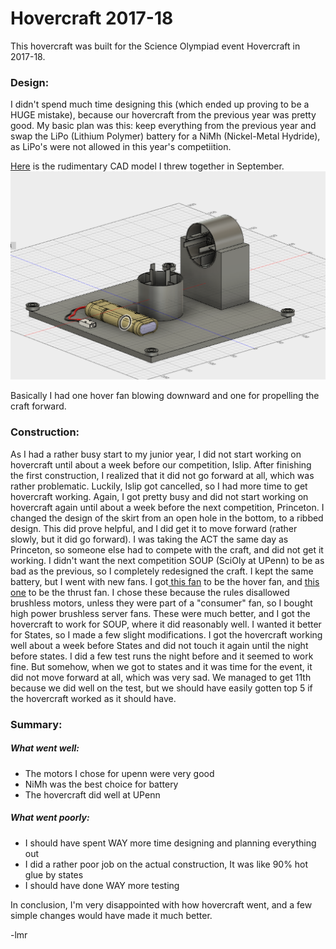 # Hovercraft 2017-18

This hovercraft was built for the Science Olympiad event Hovercraft in 2017-18.

### Design:

I didn't spend much time designing this \(which ended up proving to be a HUGE mistake\), because our hovercraft from the previous year was pretty good. My basic plan was this: keep everything from the previous year and swap the LiPo \(Lithium Polymer\) battery for a NiMh \(Nickel-Metal Hydride\), as LiPo's were not allowed in this year's competiition.

[Here](http://a360.co/2FSZ7D1) is the rudimentary CAD model I threw together in September.![](/assets/Science_Olympiad/2018/Hovercraft/hovercraftCAD.png)

Basically I had one hover fan blowing downward and one for propelling the craft forward.

### Construction:

As I had a rather busy start to my junior year, I did not start working on hovercraft until about a week before our competition, Islip. After finishing the first construction, I realized that it did not go forward at all, which was rather problematic. Luckily, Islip got cancelled, so I had more time to get hovercraft working. Again, I got pretty busy and did not start working on hovercraft again until about a week before the next competition, Princeton. I changed the design of the skirt from an open hole in the bottom, to a ribbed design. This did prove helpful, and I did get it to move forward \(rather slowly, but it did go forward\). I was taking the ACT the same day as Princeton, so someone else had to compete with the craft, and did not get it working. I didn't want the next competition SOUP \(SciOly at UPenn\) to be as bad as the previous, so I completely redesigned the craft. I kept the same battery, but I went with new fans. I got[ this fan](https://www.mouser.com/ProductDetail/108-BFB1212GH-AF00) to be the hover fan, and [this one](https://www.mouser.com/ProductDetail/978-9GA0612P1K60) to be the thrust fan. I chose these because the rules disallowed brushless motors, unless they were part of a "consumer" fan, so I bought high power brushless server fans. These were much better, and I got the hovercraft to work for SOUP, where it did reasonably well. I wanted it better for States, so I made a few slight modifications. I got the hovercraft working well about a week before States and did not touch it again until the night before states. I did a few test runs the night before and it seemed to work fine. But somehow, when we got to states and it was time for the event, it did not move forward at all, which was very sad. We managed to get 11th because we did well on the test, but we should have easily gotten top 5 if the hovercraft worked as it should have.

### Summary:

##### What went well:

* The motors I chose for upenn were very good
* NiMh was the best choice for battery
* The hovercraft did well at UPenn

##### What went poorly:

* I should have spent WAY more time designing and planning everything out
* I did a rather poor job on the actual construction, It was like 90% hot glue by states
* I should have done WAY more testing

In conclusion, I'm very disappointed with how hovercraft went, and a few simple changes would have made it much better.

-lmr

